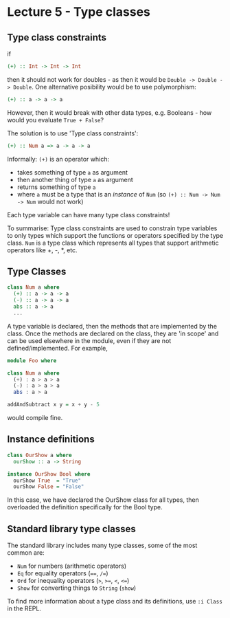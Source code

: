 # Lecture 5 - Type classes

## Type class constraints

if

```Haskell
(+) :: Int -> Int -> Int
```

then it should not work for doubles - as then it would be `Double -> Double -> Double`. One alternative posibility would be to use polymorphism:

```Haskell
(+) :: a -> a -> a
```

However, then it would break with other data types, e.g. Booleans - how would you evaluate `True + False`?

The solution is to use 'Type class constraints':

```Haskell
(+) :: Num a => a -> a -> a
```

Informally: `(+)` is an operator which:

- takes something of type `a` as argument
- then another thing of type `a` as argument
- returns something of type `a`
- where `a` must be a type that is an *instance* of `Num` (so `(+) :: Num -> Num -> Num` would not work)
  
Each type variable can have many type class constraints!

To summarise: Type class constraints are used to constrain type variables to only types
which support the functions or operators specified by the type class.
`Num` is a type class which represents all types that support arithmetic operators like +, -, *, etc.

## Type Classes

```Haskell
class Num a where
  (+) :: a -> a -> a
  (-) :: a -> a -> a
  abs :: a -> a
  ...
```

A type variable is declared, then the methods that are implemented by the class. Once the methods are declared on the class, they are 'in scope' and can be used elsewhere in the module, even if they are not defined/implemented. For example,

```Haskell
module Foo where

class Num a where
  (+) : a > a > a
  (-) : a > a > a
  abs : a > a

addAndSubtract x y = x + y - 5
```

would compile fine.

## Instance definitions

```Haskell
class OurShow a where
  ourShow :: a -> String

instance OurShow Bool where
  ourShow True  = "True"
  ourShow False = "False"
```

In this case, we have declared the OurShow class for all types, then overloaded the definition specifically for the Bool type.

## Standard library type classes

The standard library includes many type classes, some of the most common are:

- `Num` for numbers (arithmetic operators)
- `Eq` for equality operators (`==`, `/=`)
- `Ord` for inequality operators (`>`, `>=`, `<`, `<=`)
- `Show` for converting things to `String` (`show`)

To find more information about a type class and its definitions, use `:i Class` in the REPL.